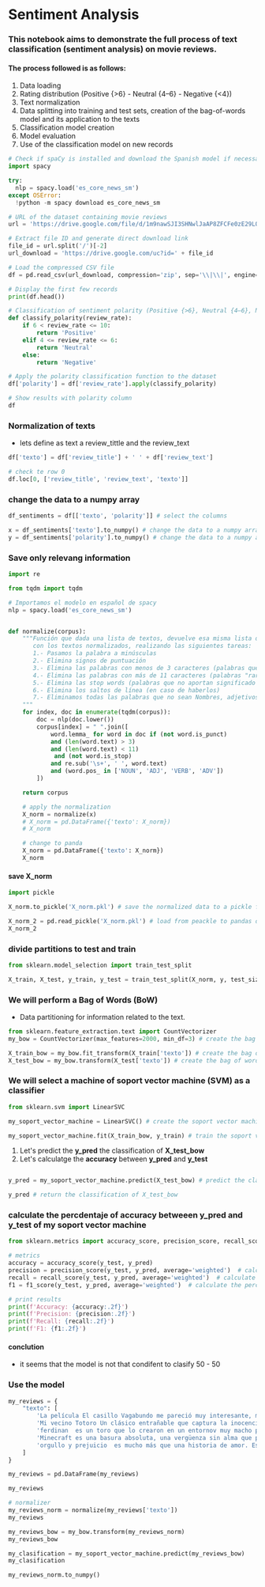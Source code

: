 # Sentiment Analysis

### This notebook aims to demonstrate the full process of text classification (sentiment analysis) on movie reviews.

#### The process followed is as follows:

1. Data loading
2. Rating distribution (Positive {>6} - Neutral {4–6} - Negative {<4})
3. Text normalization
4. Data splitting into training and test sets, creation of the bag-of-words model and its application to the texts
5. Classification model creation
6. Model evaluation
7. Use of the classification model on new records

```py
# Check if spaCy is installed and download the Spanish model if necessary
import spacy

try:
  nlp = spacy.load('es_core_news_sm')
except OSError:
  !python -m spacy download es_core_news_sm

# URL of the dataset containing movie reviews
url = 'https://drive.google.com/file/d/1m9nawSJI3SHNwlJaAP8ZFCFe0zE29LOe/view?usp=sharing'

# Extract file ID and generate direct download link
file_id = url.split('/')[-2]
url_download = 'https://drive.google.com/uc?id=' + file_id

# Load the compressed CSV file
df = pd.read_csv(url_download, compression='zip', sep='\\|\\|', engine='python')

# Display the first few records
print(df.head())

# Classification of sentiment polarity (Positive {>6}, Neutral {4–6}, Negative {<4})
def classify_polarity(review_rate):
    if 6 < review_rate <= 10:
        return 'Positive'
    elif 4 <= review_rate <= 6:
        return 'Neutral'
    else:
        return 'Negative'

# Apply the polarity classification function to the dataset
df['polarity'] = df['review_rate'].apply(classify_polarity)

# Show results with polarity column
df

```

### Normalization of texts

- lets define as text a review_tittle and the review_text

```py
df['texto'] = df['review_title'] + ' ' + df['review_text']

# check te row 0
df.loc[0, ['review_title', 'review_text', 'texto']]
```

### change the data to a numpy array

```py
df_sentiments = df[['texto', 'polarity']] # select the columns

x = df_sentiments['texto'].to_numpy() # change the data to a numpy array
y = df_sentiments['polarity'].to_numpy() # change the data to a numpy array
```

### Save only relevang information

```py
import re

from tqdm import tqdm

# Importamos el modelo en español de spacy
nlp = spacy.load('es_core_news_sm')


def normalize(corpus):
    """Función que dada una lista de textos, devuelve esa misma lista de textos
       con los textos normalizados, realizando las siguientes tareas:
       1.- Pasamos la palabra a minúsculas
       2.- Elimina signos de puntuación
       3.- Elimina las palabras con menos de 3 caracteres (palabras que seguramente no aporten significado)
       4.- Elimina las palabras con más de 11 caracteres (palabras "raras" que seguramente no aporten significado)
       5.- Elimina las stop words (palabras que no aportan significado como preposiciones, determinantes, etc.)
       6.- Elimina los saltos de línea (en caso de haberlos)
       7.- Eliminamos todas las palabras que no sean Nombres, adjetivos, verbos o advervios
    """
    for index, doc in enumerate(tqdm(corpus)):
        doc = nlp(doc.lower())
        corpus[index] = " ".join([
            word.lemma_ for word in doc if (not word.is_punct)
            and (len(word.text) > 3)
            and (len(word.text) < 11)
             and (not word.is_stop)
            and re.sub('\s+', ' ', word.text)
            and (word.pos_ in ['NOUN', 'ADJ', 'VERB', 'ADV'])
        ])

    return corpus

    # apply the normalization
    X_norm = normalize(x)
    # X_norm = pd.DataFrame({'texto': X_norm})
    # X_norm

    # change to panda
    X_norm = pd.DataFrame({'texto': X_norm})
    X_norm
```

#### save X_norm

```py
import pickle

X_norm.to_pickle('X_norm.pkl') # save the normalized data to a pickle file

X_norm_2 = pd.read_pickle('X_norm.pkl') # load from peackle to pandas dataframe
X_norm_2
```

### divide partitions to test and train

```py
from sklearn.model_selection import train_test_split

X_train, X_test, y_train, y_test = train_test_split(X_norm, y, test_size=0.2, random_state=42)
```

### We will perform a Bag of Words (BoW)

- Data partitioning for information related to the text.

```py
from sklearn.feature_extraction.text import CountVectorizer
my_bow = CountVectorizer(max_features=2000, min_df=3) # create the bag of words

X_train_bow = my_bow.fit_transform(X_train['texto']) # create the bag of words for train
X_test_bow = my_bow.transform(X_test['texto']) # create the bag of words for test
```

### We will select a machine of soport vector machine (SVM) as a classifier

```py
from sklearn.svm import LinearSVC

my_soport_vector_machine = LinearSVC() # create the soport vector machine

my_soport_vector_machine.fit(X_train_bow, y_train) # train the soport vector machine
```

1. Let's predict the **y_pred** the classification of **X_test_bow**
2. Let's calculatge the **accuracy** between **y_pred** and **y_test**

```py

y_pred = my_soport_vector_machine.predict(X_test_bow) # predict the classification of X_test_bow

y_pred # return the classification of X_test_bow
```

### calculate the percdentaje of accuracy betweeen y_pred and y_test of my soport vector machine

```py
from sklearn.metrics import accuracy_score, precision_score, recall_score, f1_score

# metrics
accuracy = accuracy_score(y_test, y_pred)
precision = precision_score(y_test, y_pred, average='weighted')  # calculate the percentage of precision
recall = recall_score(y_test, y_pred, average='weighted')  # calculate the percentage of recall
f1 = f1_score(y_test, y_pred, average='weighted')  # calculate the percentage of f1

# print results
print(f'Accuracy: {accuracy:.2f}')
print(f'Precision: {precision:.2f}')
print(f'Recall: {recall:.2f}')
print(f'F1: {f1:.2f}')
```

#### conclution

- it seems that the model is not that condifent to clasify 50 - 50


### Use the model
```py
my_reviews = {
    "texto": [
        'La película El casillo Vagabundo me pareció muy interesante, me gustó el desarrollo de la protagonista y que pasara por cambios de edad de forma mágica. También disfruté los detalles que Studio Ghibli hace por todos los escenarios.',
        'Mi vecino Totoro Un clásico entrañable que captura la inocencia de la infancia y la magia de la naturaleza. Totoro se ha convertido en un ícono por una buena razón: es imposible no sonreír al verlo. La animación es cálida y encantadora, perfecta para toda la familia. es de estudio ghibli',
        'ferdinan  es un toro que lo crearon en un entornov muy macho pero el solo era libre con una planta entonces se bolo y vivio muy contento hasta que se incontro con el pasado y pudo ser libre listo',
        'Minecraft es una basura absoluta, una vergüenza sin alma que parece hecha por ejecutivos que jamás han agarrado un mouse en su vida, con una animación más falsa que el amor de ella, un guión tan vacío como el cerebro de petro, cero emoción, cero batallas épicas, ni siquiera un maldito Ender Dragon decente, solo diálogos basura y personajes que dan más pena que un creeper en modo pacífico, una película tan mala en toda la palabra',
        'orgullo y prejuicio  es mucho más que una historia de amor. Es una obra maestra de observación social y una exploración de los errores humanos que nos impiden ver la verdad de los demás y de nosotros mismos. El Lenguaje antiguo del siglo XIX es hermoso y el estilo de escritura es fresco, ingenioso y lleno de diálogos brillantes y entretenidos'
    ]
}

my_reviews = pd.DataFrame(my_reviews)

my_reviews

# normalizer
my_reviews_norm = normalize(my_reviews['texto'])
my_reviews    

my_reviews_bow = my_bow.transform(my_reviews_norm)
my_reviews_bow

my_clasification = my_soport_vector_machine.predict(my_reviews_bow)
my_clasification

my_reviews_norm.to_numpy()
```
